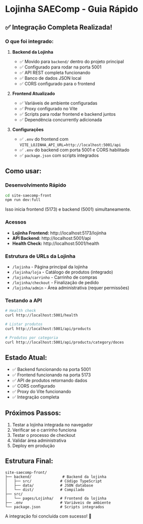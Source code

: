 # Lojinha SAEComp - Guia Rápido

## ✅ Integração Completa Realizada!

### O que foi integrado:

1. **Backend da Lojinha**
   - ✅ Movido para `backend/` dentro do projeto principal
   - ✅ Configurado para rodar na porta 5001
   - ✅ API REST completa funcionando
   - ✅ Banco de dados JSON local
   - ✅ CORS configurado para o frontend

2. **Frontend Atualizado**
   - ✅ Variáveis de ambiente configuradas
   - ✅ Proxy configurado no Vite
   - ✅ Scripts para rodar frontend e backend juntos
   - ✅ Dependência concurrently adicionada

3. **Configurações**
   - ✅ `.env` do frontend com `VITE_LOJINHA_API_URL=http://localhost:5001/api`
   - ✅ `.env` do backend com porta 5001 e CORS habilitado
   - ✅ `package.json` com scripts integrados

## Como usar:

### Desenvolvimento Rápido
```bash
cd site-saecomp-front
npm run dev:full
```
Isso inicia frontend (5173) e backend (5001) simultaneamente.

### Acessos
- **Lojinha Frontend:** http://localhost:5173/lojinha
- **API Backend:** http://localhost:5001/api
- **Health Check:** http://localhost:5001/health

### Estrutura de URLs da Lojinha
- `/lojinha` - Página principal da lojinha  
- `/lojinha/loja` - Catálogo de produtos (integrado)
- `/lojinha/carrinho` - Carrinho de compras
- `/lojinha/checkout` - Finalização de pedido
- `/lojinha/admin` - Área administrativa (requer permissões)

### Testando a API
```bash
# Health check
curl http://localhost:5001/health

# Listar produtos
curl http://localhost:5001/api/products

# Produtos por categoria
curl http://localhost:5001/api/products/category/doces
```

## Estado Atual:
- ✅ Backend funcionando na porta 5001
- ✅ Frontend funcionando na porta 5173
- ✅ API de produtos retornando dados
- ✅ CORS configurado
- ✅ Proxy do Vite funcionando
- ✅ Integração completa

## Próximos Passos:
1. Testar a lojinha integrada no navegador
2. Verificar se o carrinho funciona
3. Testar o processo de checkout
4. Validar área administrativa
5. Deploy em produção

## Estrutura Final:
```
site-saecomp-front/
├── backend/              # Backend da lojinha
│   ├── src/             # Código TypeScript
│   ├── data/            # JSON database
│   └── dist/            # Compilado
├── src/
│   └── pages/Lojinha/   # Frontend da lojinha
├── .env                 # Variáveis de ambiente
└── package.json         # Scripts integrados
```

A integração foi concluída com sucesso! 🎉
